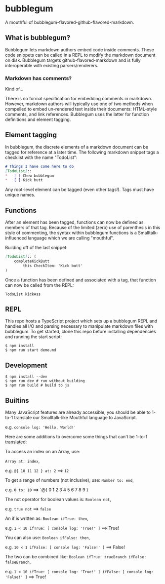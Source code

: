 # bubblegum

A mouthful of bubblegum-flavored-github-flavored-markdown.

## What is bubblegum?

Bubblegum lets markdown authors embed code inside comments. These code snippets can be called in a REPL to modify the 
markdown document on disk. Bubblegum targets github-flavored-markdown and is fully interoperable with existing 
parsers/renderers.

### Markdown has comments?

Kind of...

There is no formal specification for embedding comments in markdown. However, markdown authors will typically
use one of two methods when compelled to embed un-rendered text inside their documents: HTML-style comments, and link 
references. Bubblegum uses the latter for function definitions and element tagging. 

## Element tagging

In bubblegum, the discrete elements of a markdown document can be tagged for reference at a later time. The following
markdown snippet tags a checklist with the name "TodoList":
```markdown
# Things I have come here to do
[TodoList]::
*   [ ] Chew bubblegum
*   [ ] Kick butt
```

Any root-level element can be tagged (even other tags!). Tags must have unique names.

## Functions

After an element has been tagged, functions can now be defined as members of that tag. Because of the limited (zero) use of
parenthesis in this style of commenting, the syntax within bubblegum functions is a Smalltalk-influenced language
which we are calling "mouthful".

Building off of the last snippet:
```markdown
[TodoList]:: (
    completeKickButt
        this CheckItem: 'Kick butt'
)
```

Once a function has been defined and associated with a tag, that function can now be called from the REPL:

```smalltalk
TodoList kickAss
```

## REPL

This repo hosts a TypeScript project which sets up a bubblegum REPL and handles all I/O and parsing necessary to manipulate
markdown files with bubblegum. To get started, clone this repo before installing dependencies and running the start script:

```shell
$ npm install
$ npm run start demo.md
```

## Development

```shell
$ npm install --dev
$ npm run dev # run without building
$ npm run build # build to js
```

## Builtins

Many JavaScript features are already accessible, you should be able to 1-to-1 translate our Smalltalk-like Mouthful language to JavaScript.

e.g. `console log: 'Hello, World!'`


Here are some additions to overcome some things that can't be 1-to-1 translated:

To access an index on an Array, use:

`Array at: index`,

e.g. `@{ 10 11 12 } at: 2` ==> `12`

To get a range of numbers (not inclusive), use: `Number to: end`,

e.g. `0 to: 10` ==> `@{ 0 1 2 3 4 5 6 7 8 9 }

The not operator for boolean values is: `Boolean not`,

e.g. `true not` ==> `false`

An if is written as: `Boolean ifTrue: then`,

e.g. `1 < 10 ifTrue: [ console log: 'True!' ]` ==> True!

You can also use: `Boolean ifFalse: then`,

e.g. `10 < 1 ifFalse: [ console log: 'False!' ]` ==> False!

The two can be combined like: `Boolean ifTrue: trueBranch ifFalse: falseBranch`,

e.g. `1 < 10 ifTrue: [ console log: 'True!' ] ifFalse: [ console log: 'False!' ]` ==> True!
